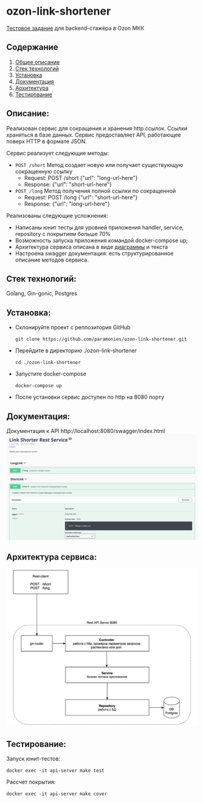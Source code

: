 # ozon-link-shortener

[Тестовое задание](https://docs.google.com/document/d/1rrVDdDdLz_YV-B6kBsEz3N-nzqosuPvWkrk3iNG4_4I/edit) для backend-стажёра в Ozon МКК

## Содержание

1. [Общее описание](#ООписание)
1. [Стек технологий](#Стек)
1. [Установка](#Установка)
1. [Документация](#Документация)
1. [Архитектура](#Архитектура)
1. [Тестирование](#тесты)

## Описание: <a name="ООписание"></a>

Реализован сервис для сокращения и хранения http ccылок. Ссылки храняться в базе данных. Сервис предоставляет API, работающее поверх HTTP в формате JSON.

Сервис реализует следующие методы:

- `POST /short` Метод создает новую или получает существующую сокращенную ссылку
  - Request: POST /short {"url": "long-url-here"}
  - Response: {"url": "short-url-here"}
- `POST /long` Метод получения полной ссылки по сокращенной
  - Request: POST /long {"url": "short-url-here"}
  - Response: {"url": "long-url-here"}

Реализованы следующие усложнения:

- Написаны юнит тесты для уровней приложения handler, service, repository с покрытием больше 70%
- Возможность запуска приложения командой docker-compose up;
- Архитектура сервиса описана в виде [диаграммы](/docs/media/service-arc.png) и текста
- Настроена swagger документация: есть структурированное описание методов сервиса.

## Стек технологий: <a name="Стек"></a>

Golang, Gin-gonic, Postgres

## Установка: <a name="Установка"></a>

- Склонируйте проект с реппозитория GitHub
  ```
  git clone https://github.com/paramonies/ozon-link-shortener.git
  ```
- Перейдите в директорию ./ozon-link-shortener
  ```
  cd ./ozon-link-shortener
  ```
- Запустите docker-compose
  ```
  docker-compose up
  ```
- После установки сервис доступен по http на 8080 порту

## Документация: <a name="Документация"></a>

Документация к API http://localhost:8080/swagger/index.html
![docs](/docs/media/swagger_doc.png)

## Архитектура сервиса: <a name="Архитектура"></a>

![arc](/docs/media/service-arc.png)

## Тестирование: <a name="тесты"></a>

Запуск юнит-тестов:

```
docker exec -it api-server make test
```

Рассчет покрытия:

```
docker exec -it api-server make cover
```
